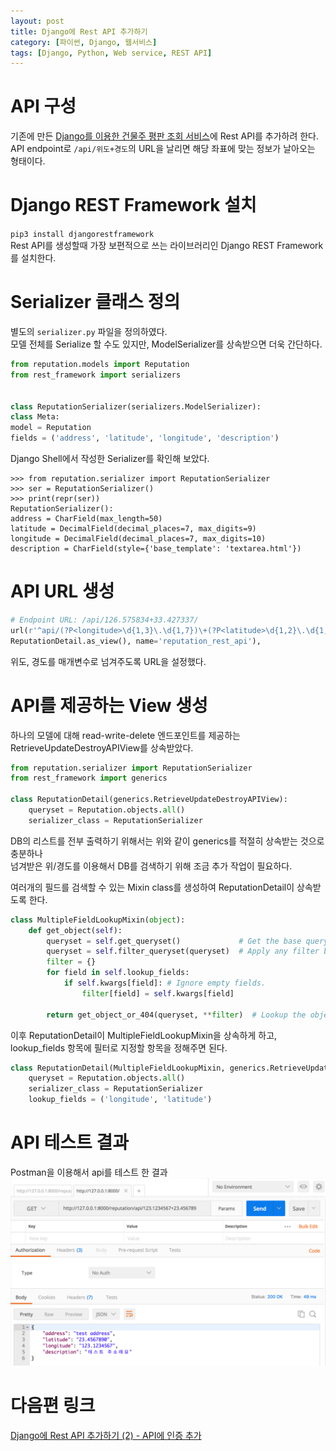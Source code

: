```yaml
---
layout: post
title: Django에 Rest API 추가하기
category: [파이썬, Django, 웹서비스]
tags: [Django, Python, Web service, REST API]
---
```


# API 구성
기존에 만든 [Django를 이용한 건물주 평판 조회 서비스](https://minyoungjung.github.io/%ED%8C%8C%EC%9D%B4%EC%8D%AC/django/%EC%9B%B9%EC%84%9C%EB%B9%84%EC%8A%A4/%EC%95%88%EB%93%9C%EB%A1%9C%EC%9D%B4%EB%93%9C/2017/06/16/django-landlord-reputation-(4)/)에 Rest API를 추가하려 한다.  
API endpoint로 `/api/위도+경도`의 URL을 날리면 해당 좌표에 맞는 정보가 날아오는 형태이다.



# Django REST Framework 설치
`pip3 install djangorestframework`  
Rest API를 생성할때 가장 보편적으로 쓰는 라이브러리인 Django REST Framework를 설치한다.

# Serializer 클래스 정의
별도의 `serializer.py` 파일을 정의하였다.  
모델 전체를 Serialize 할 수도 있지만, ModelSerializer를 상속받으면 더욱 간단하다.  


``` python
from reputation.models import Reputation
from rest_framework import serializers


class ReputationSerializer(serializers.ModelSerializer):
class Meta:
model = Reputation
fields = ('address', 'latitude', 'longitude', 'description')
```

Django Shell에서 작성한 Serializer를 확인해 보았다.  
``` shell
>>> from reputation.serializer import ReputationSerializer
>>> ser = ReputationSerializer()
>>> print(repr(ser))
ReputationSerializer():
address = CharField(max_length=50)
latitude = DecimalField(decimal_places=7, max_digits=9)
longitude = DecimalField(decimal_places=7, max_digits=10)
description = CharField(style={'base_template': 'textarea.html'})
```

# API URL 생성
``` python
# Endpoint URL: /api/126.575834+33.427337/
url(r'^api/(?P<longitude>\d{1,3}\.\d{1,7})\+(?P<latitude>\d{1,2}\.\d{1,7})/$',
ReputationDetail.as_view(), name='reputation_rest_api'),
```
위도, 경도를 매개변수로 넘겨주도록 URL을 설정했다.

# API를 제공하는 View 생성
하나의 모델에 대해 read-write-delete 엔드포인트를 제공하는 RetrieveUpdateDestroyAPIView를 상속받았다. 

``` python
from reputation.serializer import ReputationSerializer
from rest_framework import generics

class ReputationDetail(generics.RetrieveUpdateDestroyAPIView):
    queryset = Reputation.objects.all()
    serializer_class = ReputationSerializer
```
DB의 리스트를 전부 출력하기 위해서는 위와 같이 generics를 적절히 상속받는 것으로 충분하나  
넘겨받은 위/경도를 이용해서 DB를 검색하기 위해 조금 추가 작업이 필요하다.  

여러개의 필드를 검색할 수 있는 Mixin class를 생성하여 ReputationDetail이 상속받도록 한다.  

``` python
class MultipleFieldLookupMixin(object):
    def get_object(self):
        queryset = self.get_queryset()             # Get the base queryset
        queryset = self.filter_queryset(queryset)  # Apply any filter backends
        filter = {}
        for field in self.lookup_fields:
            if self.kwargs[field]: # Ignore empty fields.
                filter[field] = self.kwargs[field]

        return get_object_or_404(queryset, **filter)  # Lookup the object
```

이후 ReputationDetail이 MultipleFieldLookupMixin을 상속하게 하고,  
lookup_fields 항목에 필터로 지정할 항목을 정해주면 된다.  


``` python
class ReputationDetail(MultipleFieldLookupMixin, generics.RetrieveUpdateDestroyAPIView):
    queryset = Reputation.objects.all()
    serializer_class = ReputationSerializer
    lookup_fields = ('longitude', 'latitude')
```

# API 테스트 결과
Postman을 이용해서 api를 테스트 한 결과
![실행결과](/post_assets/2017-06-21/test_api.png)


# 다음편 링크
[Django에 Rest API 추가하기 (2) - API에 인증 추가](https://minyoungjung.github.io/%ED%8C%8C%EC%9D%B4%EC%8D%AC/django/%EC%9B%B9%EC%84%9C%EB%B9%84%EC%8A%A4/2017/06/23/restapi-django-(2)/)  














